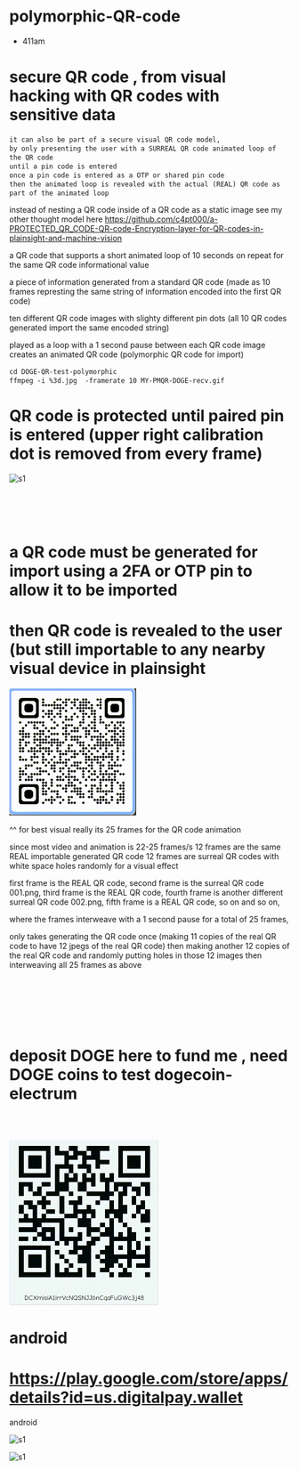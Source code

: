 # polymorphic-QR-code
* 411am

# secure QR code , from visual hacking with QR codes with sensitive data
```
it can also be part of a secure visual QR code model,
by only presenting the user with a SURREAL QR code animated loop of the QR code
until a pin code is entered
once a pin code is entered as a OTP or shared pin code
then the animated loop is revealed with the actual (REAL) QR code as part of the animated loop
```
instead of nesting a QR code inside of a QR code as a static image
see my other thought model here
https://github.com/c4pt000/a-PROTECTED_QR_CODE-QR-code-Encryption-layer-for-QR-codes-in-plainsight-and-machine-vision


a QR code that supports a short animated loop of 10 seconds on repeat for the same QR code informational value

a piece of information generated from a standard QR code (made as 10 frames represting the same string of information encoded into the first QR code)

ten different QR code images with slighty different pin dots (all 10 QR codes generated import the same encoded string)

played as a loop with a 1 second pause between each QR code image creates an animated QR code (polymorphic QR code for import)


```
cd DOGE-QR-test-polymorphic
ffmpeg -i %3d.jpg  -framerate 10 MY-PMQR-DOGE-recv.gif
```

# QR code is protected until paired pin is entered (upper right calibration dot is removed from every frame)

![s1](https://raw.githubusercontent.com/c4pt000/polymorphic-QR-code-and-visual-secure-QR-code/main/enter-pin-reveal.gif)
<br>
<br>
<br>
<br>
<br>


# a QR code must be generated for import using a 2FA or OTP pin to allow it to be imported

# then QR code is revealed to the user (but still importable to any nearby visual device in plainsight
![s1](https://raw.githubusercontent.com/c4pt000/polymorphic-QR-code/main/IBM-polymorphic-QR-code.gif)


^^ for best visual really its 25 frames for the QR code animation

since most video and animation is 22-25 frames/s
12 frames are the same REAL importable generated QR code
12 frames are surreal QR codes with white space holes randomly for a visual effect

first frame is the REAL QR code, second frame is the surreal QR code 001.png, third frame is the REAL QR code, fourth frame is another different surreal QR code 002.png, fifth frame is a REAL QR code, so on and so on, 

where the frames interweave with a 1 second pause for a total of 25 frames,

only takes generating the QR code once (making 11 copies of the real QR code to have 12 jpegs of the real QR code)
then making another 12 copies of the real QR code and randomly putting holes in those 12 images
then interweaving all 25 frames as above

<br>
<br>
<br>
<br>
<br>

# deposit DOGE here to fund me , need DOGE coins to test dogecoin-electrum
<br>
<br>


![s1](https://raw.githubusercontent.com/c4pt000/polymorphic-QR-code/main/MY-PMQR-DOGE-recv.gif)



# android
# https://play.google.com/store/apps/details?id=us.digitalpay.wallet

android

![s1](https://raw.githubusercontent.com/c4pt000/docker-DigitalPay-autosync/main/digitalpay-android-QR.png)

![s1](https://raw.githubusercontent.com/c4pt000/docker-DigitalPay-autosync/main/QR-app-store-install.png)



